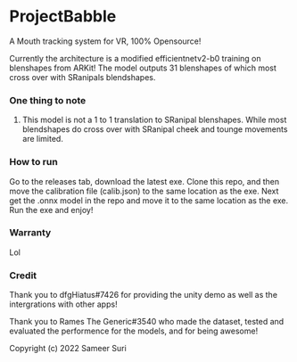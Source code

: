 # ProjectBabble
A Mouth tracking system for VR, 100% Opensource!

Currently the architecture is a modified efficientnetv2-b0 training on blenshapes from ARKit! The model outputs 31 blenshapes of which most cross over with SRanipals blendshapes.

### One thing to note
1. This model is not a 1 to 1 translation to SRanipal blenshapes. While most blendshapes do cross over with SRanipal cheek and tounge movements are limited.

### How to run
Go to the releases tab, download the latest exe. Clone this repo, and then move the calibration file (calib.json) to the same location as the exe. Next get the .onnx model in the repo and move it to the same location as the exe. Run the exe and enjoy!

### Warranty
Lol 

### Credit 

Thank you to dfgHiatus#7426 for providing the unity demo as well as the intergrations with other apps!

Thank you to Rames The Generic#3540 who made the dataset, tested and evaluated the performence for the models, and for being awesome!

Copyright (c) 2022 Sameer Suri
